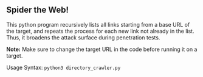 ## Spider the Web!

This python program recursively lists all links starting from a base URL of the target, and repeats the process for each new link not already in the list. Thus, it broadens the attack surface during penetration tests.

<strong>Note:</strong> Make sure to change the target URL in the code before running it on a target.

Usage Syntax: ````python3 directory_crawler.py````
